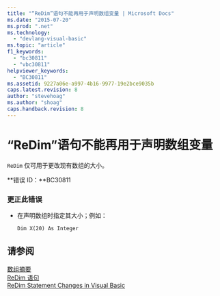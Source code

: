 ```yaml
---
title: "“ReDim”语句不能再用于声明数组变量 | Microsoft Docs"
ms.date: "2015-07-20"
ms.prod: ".net"
ms.technology: 
  - "devlang-visual-basic"
ms.topic: "article"
f1_keywords: 
  - "bc30811"
  - "vbc30811"
helpviewer_keywords: 
  - "BC30811"
ms.assetid: 9227a06e-a997-4b16-9977-19e2bce9035b
caps.latest.revision: 8
author: "stevehoag"
ms.author: "shoag"
caps.handback.revision: 8
---
```

# “ReDim”语句不能再用于声明数组变量
`ReDim` 仅可用于更改现有数组的大小。  
  
 **错误 ID：**BC30811  
  
### 更正此错误  
  
-   在声明数组时指定其大小；例如：  
  
    ```  
    Dim X(20) As Integer  
    ```  
  
## 请参阅  
 [数组摘要](../../visual-basic/language-reference/keywords/arrays-summary.md)   
 [ReDim 语句](../../visual-basic/language-reference/statements/redim-statement.md)   
 [ReDim Statement Changes in Visual Basic](http://msdn.microsoft.com/zh-cn/b4da14db-ff23-490f-b3c6-d7ae1b649532)